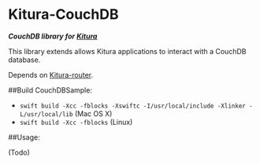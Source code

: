 # Kitura-CouchDB

***CouchDB library for [Kitura](https://github.com/IBM-Swift/Kitura)***

This library extends allows Kitura applications to interact with a CouchDB database.

Depends on [Kitura-router](https://github.com/IBM-Swift/Kitura-router).

##Build CouchDBSample:

  - `swift build -Xcc -fblocks -Xswiftc -I/usr/local/include -Xlinker -L/usr/local/lib` (Mac OS X)
  - `swift build -Xcc -fblocks` (Linux)
  
##Usage:

(Todo)

